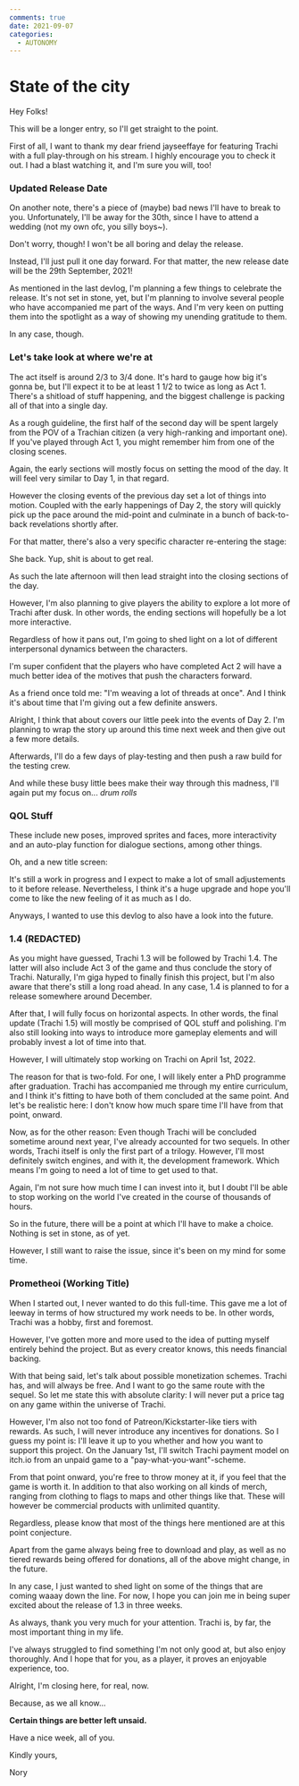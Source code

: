 ```yaml
---
comments: true
date: 2021-09-07
categories:
  - AUTONOMY
---
```


# State of the city
Hey Folks!

This will be a longer entry, so I'll get straight to the point.

First of all, I want to thank my dear friend jayseeffaye for featuring Trachi with a full play-through on his stream.
I highly encourage you to check it out. I had a blast watching it, and I'm sure you will, too!
<!-- more -->

### Updated Release Date
On another note, there's a piece of (maybe) bad news I'll have to break to you.
Unfortunately, I'll be away for the 30th, since I have to attend a wedding (not my own ofc, you silly boys~).

Don't worry, though!
I won't be all boring and delay the release.

Instead, I'll just pull it one day forward.
For that matter, the new release date will be the 29th September, 2021!

As mentioned in the last devlog, I'm planning a few things to celebrate the release.
It's not set in stone, yet, but I'm planning to involve several people who have accompanied me part of the ways.
And I'm very keen on putting them into the spotlight as a way of showing my unending gratitude to them.

In any case, though.


### Let's take look at where we're at

The act itself is around 2/3 to 3/4 done.
It's hard to gauge how big it's gonna be, but I'll expect it to be at least 1 1/2 to twice as long as Act 1.
There's a shitload of stuff happening, and the biggest challenge is packing all of that into a single day.

As a rough guideline, the first half of the second day will be spent  largely from the POV of a Trachian citizen (a very high-ranking and 
important one).
If you've played through Act 1, you might remember him from one of the closing scenes.

Again, the early sections will mostly focus on setting the mood of the day. It will feel very similar to Day 1, in that regard. 

However the closing events of the previous day set a lot of things into motion.
Coupled with the early happenings of Day 2, the story will quickly pick up the pace around the mid-point and culminate in a bunch of back-to-back revelations shortly after.

For that matter, there's also a very specific character re-entering the stage:

She back.
Yup, shit is about to get real.

As such the late afternoon will then lead straight into the closing sections of the day.

However, I'm also planning to give players the ability to explore a lot more of Trachi after dusk.
In other words, the ending sections will hopefully be a lot more interactive.

Regardless of how it pans out, I'm going to shed light on a lot of different interpersonal dynamics between the characters.

I'm super confident that the players who have completed Act 2 will have a much better idea of the motives that push the characters forward.

As a friend once told me: "I'm weaving a lot of threads at once". And I think it's about time that I'm giving out a few definite answers.

Alright, I think that about covers our little peek into the events of Day 2.
I'm planning to wrap the story up around this time next week and then give out a few more details.

Afterwards, I'll do a few days of play-testing and then push a raw build for the testing crew.

And while these busy little bees make their way through this madness, I'll again put my focus on... *drum rolls*

### QOL Stuff
These include new poses, improved sprites and faces, more interactivity and an auto-play function for dialogue sections, among other things.

Oh, and a new title screen:

It's still a work in progress and I expect to make a lot of small adjustements to it before release. Nevertheless, I think it's a huge upgrade and hope you'll come to like the new feeling of it as much as I do.

Anyways, I wanted to use this devlog to also have a look into the future.


### 1.4 (REDACTED)
As you might have guessed, Trachi 1.3 will be followed by Trachi 1.4.
The latter will also include Act 3 of the game and thus conclude the story of Trachi.
Naturally, I'm giga hyped to finally finish this project, but I'm also aware that there's still a long road ahead.
In any case, 1.4 is planned to for a release somewhere around December.

After that, I will fully focus on horizontal aspects.
In other words, the final update (Trachi 1.5) will mostly be comprised of QOL stuff and polishing.
I'm also still looking into ways to introduce more gameplay elements and will probably invest a lot of time into that.

However, I will ultimately stop working on Trachi on April 1st, 2022.

The reason for that is two-fold.
For one, I will likely enter a PhD programme after graduation.
Trachi has accompanied me through my entire curriculum, and I think it's fitting to have both of them concluded at the same point.
And let's be realistic here: I don't know how much spare time I'll have from that point, onward.

Now, as for the other reason:
Even though Trachi will be concluded sometime around next year, I've already accounted for two sequels.
In other words, Trachi itself is only the first part of a trilogy.
However, I'll most definitely switch engines, and with it, the development framework.
Which means I'm going to need a lot of time to get used to that.

Again, I'm not sure how much time I can invest into it, but I doubt 
I'll be able to stop working on the world I've created in the course of 
thousands of hours. 

So in the future, there will be a point at which I'll have to make a choice.
Nothing is set in stone, as of yet.

However, I still want to raise the issue, since it's been on my mind for some time.

### Prometheoi (Working Title)
When I started out, I never wanted to do this full-time.
This gave me a lot of leeway in terms of how structured my work needs to be.
In other words, Trachi was a hobby, first and foremost.

However, I've gotten more and more used to the idea of putting myself entirely behind the project.
But as every creator knows, this needs financial backing.

With that being said, let's talk about possible monetization schemes.
Trachi has, and will always be free.
And I want to go the same route with the sequel.
So let me state this with absolute clarity: I will never put a price tag on any game within the universe of Trachi.

However, I'm also not too fond of Patreon/Kickstarter-like tiers with rewards.
As such, I will never introduce any incentives for donations.
So I guess my point is: I'll leave it up to you whether and how you want to support this project.
On the January 1st, I'll switch Trachi payment model on itch.io from an unpaid game to a "pay-what-you-want"-scheme.

From that point onward, you're free to throw money at it, if you feel that the game is worth it.
In addition to that also working on all kinds of merch, ranging from clothing to flags to maps and other things like that.
These will however be commercial products with unlimited quantity.

Regardless, please know that most of the things here mentioned are at this point conjecture.

Apart from the game always being free to download and play, as well as no tiered rewards being offered for donations, all of the above might change, in the future.

In any case, I just wanted to shed light on some of the things that are coming waaay down the line.
For now, I hope you can join me in being super excited about the release of 1.3 in three weeks. 

As always, thank you very much for your attention.
Trachi is, by far, the most important thing in my life.

I've always struggled to find something I'm not only good at, but also enjoy thoroughly.
And I hope that for you, as a player, it proves an enjoyable experience, too.

Alright, I'm closing here, for real, now.

Because, as we all know...

**Certain things are better left unsaid.**

Have a nice week, all of you.

Kindly yours,

Nory
